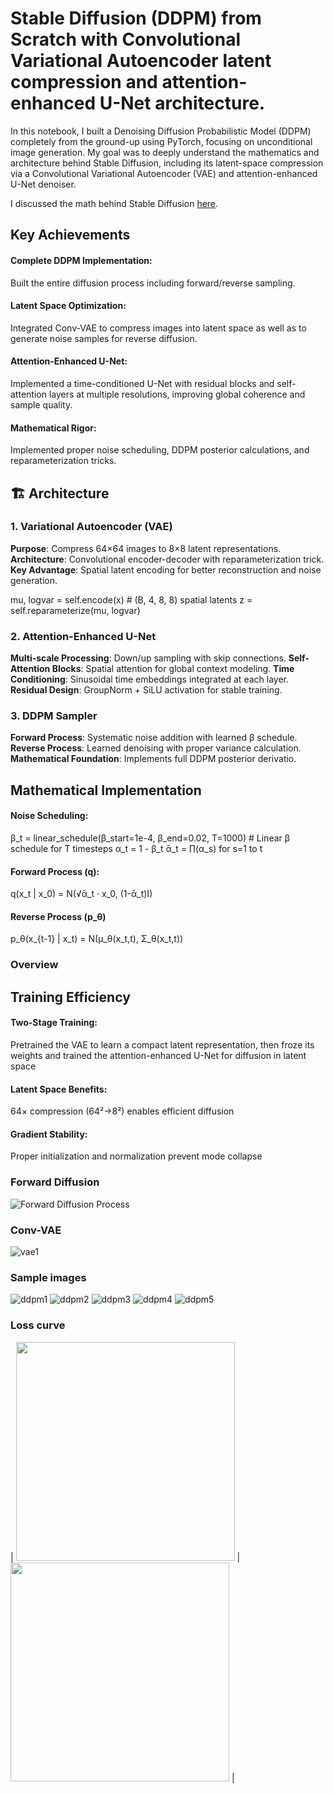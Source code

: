 # Stable Diffusion (DDPM) from Scratch with Convolutional Variational Autoencoder latent compression and attention-enhanced U-Net architecture.

In this notebook, I built a Denoising Diffusion Probabilistic Model (DDPM) completely from the ground-up using PyTorch, focusing on unconditional image generation.
My goal was to deeply understand the mathematics and architecture behind Stable Diffusion, including its latent-space compression via a Convolutional Variational Autoencoder (VAE) and attention-enhanced U-Net denoiser.

I discussed the math behind Stable Diffusion [here](https://medium.com/@shovonsharma/the-math-behind-stable-diffusion-232ac2f9f263).

## Key Achievements
#### Complete DDPM Implementation: 
Built the entire diffusion process including forward/reverse sampling.
#### Latent Space Optimization: 
Integrated Conv-VAE to compress images into latent space as well as to generate noise samples for reverse diffusion.
#### Attention-Enhanced U-Net: 
Implemented a time-conditioned U-Net with residual blocks and self-attention layers at multiple resolutions, improving global coherence and sample quality.
#### Mathematical Rigor: 
Implemented proper noise scheduling, DDPM posterior calculations, and reparameterization tricks.

## 🏗️ Architecture
### 1. Variational Autoencoder (VAE)
**Purpose**: Compress 64×64 images to 8×8 latent representations.
**Architecture**: Convolutional encoder-decoder with reparameterization trick.
**Key Advantage**: Spatial latent encoding for better reconstruction and noise generation.

mu, logvar = self.encode(x)  # (B, 4, 8, 8) spatial latents
z = self.reparameterize(mu, logvar)

### 2. Attention-Enhanced U-Net
**Multi-scale Processing**: Down/up sampling with skip connections.
**Self-Attention Blocks**: Spatial attention for global context modeling.
**Time Conditioning**: Sinusoidal time embeddings integrated at each layer.
**Residual Design**: GroupNorm + SiLU activation for stable training.

### 3. DDPM Sampler
**Forward Process**: Systematic noise addition with learned β schedule.
**Reverse Process**: Learned denoising with proper variance calculation.
**Mathematical Foundation**: Implements full DDPM posterior derivatio.

##  Mathematical Implementation
#### Noise Scheduling:
β_t = linear_schedule(β_start=1e-4, β_end=0.02, T=1000) # Linear β schedule for T timesteps
α_t = 1 - β_t
ᾱ_t = ∏(α_s) for s=1 to t
#### Forward Process (q):
q(x_t | x_0) = N(√ᾱ_t · x_0, (1-ᾱ_t)I)
#### Reverse Process (p_θ)
p_θ(x_{t-1} | x_t) = N(μ_θ(x_t,t), Σ_θ(x_t,t))
<h3>Overview</h3>

## Training Efficiency

#### Two-Stage Training: 
Pretrained the VAE to learn a compact latent representation, then froze its weights and trained the attention-enhanced U-Net for diffusion in latent space
#### Latent Space Benefits: 
64× compression (64²→8²) enables efficient diffusion
#### Gradient Stability: 
Proper initialization and normalization prevent mode collapse

### Forward Diffusion
![Forward Diffusion Process](https://github.com/shovonSharma/Stable-difusion-from-scratch/blob/main/forward%20sample.jpg)

### Conv-VAE
![vae1](https://github.com/shovonSharma/Stable-difusion-from-scratch/blob/main/vae1.jpg)

### Sample images
![ddpm1](https://github.com/shovonSharma/Stable-difusion-from-scratch/blob/main/ddpm1.jpg)
![ddpm2](https://github.com/shovonSharma/Stable-difusion-from-scratch/blob/main/ddpm2.jpg)
![ddpm3](https://github.com/shovonSharma/Stable-difusion-from-scratch/blob/main/ddpm3.jpg)
![ddpm4](https://github.com/shovonSharma/Stable-difusion-from-scratch/blob/main/ddpm4.jpg)
![ddpm5](https://github.com/shovonSharma/Stable-difusion-from-scratch/blob/main/ddpm5.jpg)

### Loss curve
| <img src="https://github.com/shovonSharma/Stable-difusion-from-scratch/blob/main/VAE_trainloss.jpg" width="350"/> | <img src="https://github.com/shovonSharma/Stable-difusion-from-scratch/blob/main/DDPM_trainloss.jpg" width="350"/> |
